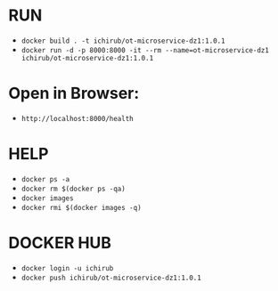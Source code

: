 # RUN
- ```docker build . -t ichirub/ot-microservice-dz1:1.0.1```
- ```docker run -d -p 8000:8000 -it --rm --name=ot-microservice-dz1 ichirub/ot-microservice-dz1:1.0.1```

# Open in Browser:
- ```http://localhost:8000/health```

# HELP
- ```docker ps -a```
- ```docker rm $(docker ps -qa)```
- ```docker images```
- ```docker rmi $(docker images -q)```

# DOCKER HUB
- ```docker login -u ichirub```
- ```docker push ichirub/ot-microservice-dz1:1.0.1```